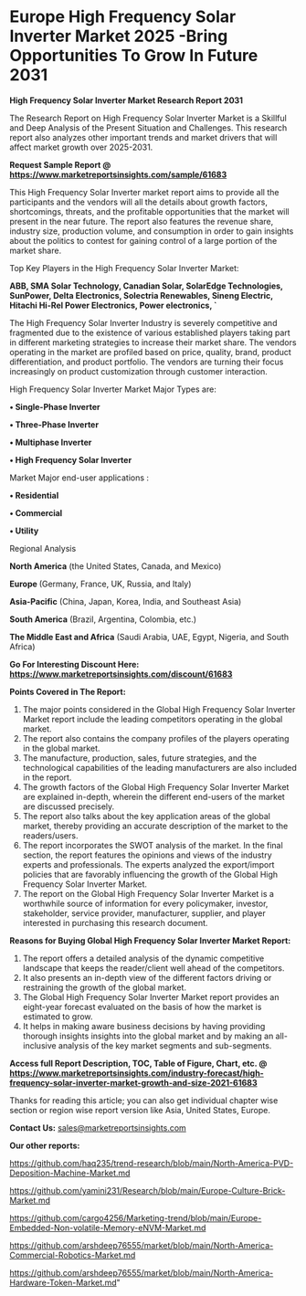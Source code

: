 # Europe High Frequency Solar Inverter Market 2025 -Bring Opportunities To Grow In Future 2031

<strong>High Frequency Solar Inverter Market Research Report 2031</strong>

The Research Report on High Frequency Solar Inverter Market is a Skillful and Deep Analysis of the Present Situation and Challenges. This research report also analyzes other important trends and market drivers that will affect market growth over 2025-2031.

<strong>Request Sample Report @ <a href=https://www.marketreportsinsights.com/sample/61683>https://www.marketreportsinsights.com/sample/61683</a></strong>

This High Frequency Solar Inverter market report aims to provide all the participants and the vendors will all the details about growth factors, shortcomings, threats, and the profitable opportunities that the market will present in the near future. The report also features the revenue share, industry size, production volume, and consumption in order to gain insights about the politics to contest for gaining control of a large portion of the market share.

Top Key Players in the High Frequency Solar Inverter Market:

<strong>ABB, SMA Solar Technology, Canadian Solar, SolarEdge Technologies, SunPower, Delta Electronics, Solectria Renewables, Sineng Electric, Hitachi Hi-Rel Power Electronics, Power electronics, `</strong>

The High Frequency Solar Inverter Industry is severely competitive and fragmented due to the existence of various established players taking part in different marketing strategies to increase their market share. The vendors operating in the market are profiled based on price, quality, brand, product differentiation, and product portfolio. The vendors are turning their focus increasingly on product customization through customer interaction.

High Frequency Solar Inverter Market Major Types are:

<strong>• Single-Phase Inverter

• Three-Phase Inverter

• Multiphase Inverter

• High Frequency Solar Inverter</strong>

Market Major end-user applications :

<strong>• Residential

• Commercial

• Utility</strong>

Regional Analysis

</u><strong><b>North America</b></strong> (the United States, Canada, and Mexico)

<strong><b>Europe </b></strong>(Germany, France, UK, Russia, and Italy)

<strong><b>Asia-Pacific</b></strong> (China, Japan, Korea, India, and Southeast Asia)

<strong><b>South America</b></strong> (Brazil, Argentina, Colombia, etc.)

<strong><b>The Middle East and Africa</b></strong> (Saudi Arabia, UAE, Egypt, Nigeria, and South Africa)

<strong>Go For Interesting Discount Here: <a href=https://www.marketreportsinsights.com/discount/61683>https://www.marketreportsinsights.com/discount/61683</a></strong>

<strong>Points Covered in The Report:</strong>
<ol>
  <li>The major points considered in the Global High Frequency Solar Inverter Market report include the leading competitors operating in the global market.</li>
  <li>The report also contains the company profiles of the players operating in the global market.</li>
  <li>The manufacture, production, sales, future strategies, and the technological capabilities of the leading manufacturers are also included in the report.</li>
  <li>The growth factors of the Global High Frequency Solar Inverter Market are explained in-depth, wherein the different end-users of the market are discussed precisely.</li>
  <li>The report also talks about the key application areas of the global market, thereby providing an accurate description of the market to the readers/users.</li>
  <li>The report incorporates the SWOT analysis of the market. In the final section, the report features the opinions and views of the industry experts and professionals. The experts analyzed the export/import policies that are favorably influencing the growth of the Global High Frequency Solar Inverter Market.</li>
  <li>The report on the Global High Frequency Solar Inverter Market is a worthwhile source of information for every policymaker, investor, stakeholder, service provider, manufacturer, supplier, and player interested in purchasing this research document.</li>
</ol>
<strong>Reasons for Buying Global High Frequency Solar Inverter Market Report:</strong>

<ol>
  <li>The report offers a detailed analysis of the dynamic competitive landscape that keeps the reader/client well ahead of the competitors.</li>
  <li>It also presents an in-depth view of the different factors driving or restraining the growth of the global market.</li>
  <li>The Global High Frequency Solar Inverter Market report provides an eight-year forecast evaluated on the basis of how the market is estimated to grow.</li>
  <li>It helps in making aware business decisions by having providing thorough insights insights into the global market and by making an all-inclusive analysis of the key market segments and sub-segments.</li>
</ol>
<strong>Access full Report Description, TOC, Table of Figure, Chart, etc. @ <a href=https://www.marketreportsinsights.com/industry-forecast/high-frequency-solar-inverter-market-growth-and-size-2021-61683>https://www.marketreportsinsights.com/industry-forecast/high-frequency-solar-inverter-market-growth-and-size-2021-61683</a></strong>


Thanks for reading this article; you can also get individual chapter wise section or region wise report version like Asia, United States, Europe.

<strong>Contact Us:</strong>
sales@marketreportsinsights.com

<strong>Our other reports:</strong>

<a href=https://github.com/haq235/trend-research/blob/main/North-America-PVD-Deposition-Machine-Market.md>https://github.com/haq235/trend-research/blob/main/North-America-PVD-Deposition-Machine-Market.md</a>

<a href=https://github.com/yamini231/Research/blob/main/Europe-Culture-Brick-Market.md>https://github.com/yamini231/Research/blob/main/Europe-Culture-Brick-Market.md</a>

<a href=https://github.com/cargo4256/Marketing-trend/blob/main/Europe-Embedded-Non-volatile-Memory-eNVM-Market.md>https://github.com/cargo4256/Marketing-trend/blob/main/Europe-Embedded-Non-volatile-Memory-eNVM-Market.md</a>

<a href=https://github.com/arshdeep76555/market/blob/main/North-America-Commercial-Robotics-Market.md>https://github.com/arshdeep76555/market/blob/main/North-America-Commercial-Robotics-Market.md</a>

<a href=https://github.com/arshdeep76555/market/blob/main/North-America-Hardware-Token-Market.md>https://github.com/arshdeep76555/market/blob/main/North-America-Hardware-Token-Market.md</a>"
